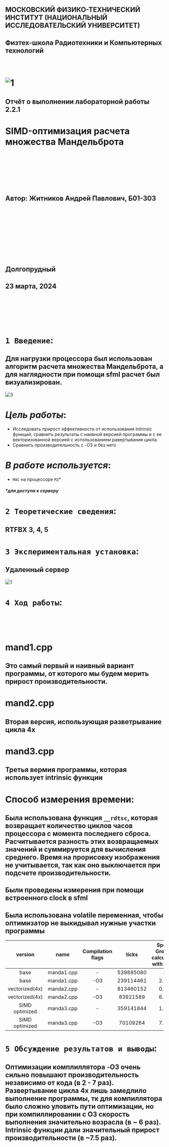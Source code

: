 ## МОСКОВСКИЙ ФИЗИКО-ТЕХНИЧЕСКИЙ ИНСТИТУТ (НАЦИОНАЛЬНЫЙ ИССЛЕДОВАТЕЛЬСКИЙ УНИВЕРСИТЕТ)

## Физтех-школа Радиотехники и Компьютерных технологий
<br/>


# ![1](/images/2.png) 

##  Отчёт о выполнении лабораторной работы 2.2.1
#  SIMD-оптимизация расчета множества Мандельброта
<br/>
<br/>
<br/>
<br/>
<br/>
<br/>

## Автор: Житников Андрей Павлович, Б01-303
<br/>
<br/>
<br/>
<br/>
<br/>
<br/>
<br/>
<br/>
<br/>

## Долгопрудный
## 23 марта, 2024
<br/>
<br/>
<br/>
<br/>
<br/>

# `1 Введение`: 

## Для нагрузки процессора был использован алгоритм  расчета множества Мандельброта, а для наглядности при помощи sfml расчет был визуализирован.

![3](/images/3.png)

# *Цель работы*: 
* Исследовать прирост эффективности от использования Intrinsic функций, сравнить результаты с наивной версией программы и с ее векторизованной версией с использованием равертывания цикла. 
* Сравнить производительность с -O3 и без него



# *В работе используется*: 
* `MAC` на процессоре `M2`*
##### *для доступа к серверу
# `2 Теоретические сведения`: 
## RTFBX 3, 4, 5
# `3 Экспериментальная установка`:
## Удаленный сервер
![1](/images/1.png)
# `4 Ход работы`:

<br/>
<br/>
<br/>

# mand1.cpp
## Это самый первый и наивный вариант программы, от которого мы будем мерить прирост производительности.

# mand2.cpp
## Вторая версия, использующая разветрывание цикла 4x

# mand3.cpp
## Третья вермия программы, которая использует intrinsic функции

# Способ измерения времени:
## Была использована функция `__rdtsc`, которая возвращает количество циклов часов процессора с момента последнего сброса. Расчитывается разность этих возвращаемых значений и суммируется для вычисления среднего. Время на прорисовку изображения не учитывается, так как оно выключается при подсчете производительности.

## Были проведены измерения при помощи встроенного clock в sfml

## Была использована volatile переменная, чтобы оптимизатор не выкидывал нужные участки программы

|     version    |    name    | Compilation flags |   ticks   | Speed Growth calculated with rdtsc | FPS   | Speed Growth calculated with clock |
|:--------------:|:----------:|:-----------------:|:---------:|:----------------------------------:|-------|:----------------------------------:|
|      base      | manda1.cpp |         -         | 539885080 |                  1                 | 4.18  |                  1                 |
|      base      | manda1.cpp |        -O3        | 239114461 |                2.25                | 9.69  |                2.31                |
| vectorized(4x) | manda2.cpp |         -         | 813460152 |                0.66                | 2.50  |                0.59                |
| vectorized(4x) | manda2.cpp |        -O3        |  83921589 |                6.43                | 19.97 |                4.77                |
| SIMD optimized | manda3.cpp |         -         | 359141844 |                1.50                | 6.67  |                1.59                |
| SIMD optimized | manda3.cpp |        -O3        |  70109264 |                7.71                | 29.29 |                  7                 |


# `5 Обсуждение результатов и выводы`:

## Оптимизации комплиллятора -O3 очень сильно повышают производительность независимо от кода (в 2 - 7 раз). Развертывание цикла 4x лишь замедлило выполнение программы, тк для компиллятора было сложно уловить пути оптимизации, но при компиллировании с O3 скорость выполнения значительно возрасла (в ~ 6 раз). Intrinsic функции дали значительный прирост производительности (в ~7.5 раз).

